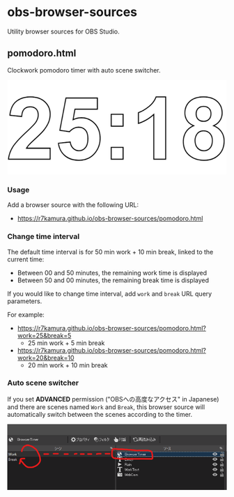 # obs-browser-sources

Utility browser sources for OBS Studio.

## pomodoro.html

Clockwork pomodoro timer with auto scene switcher.

![](images/pomodoro.png)

### Usage

Add a browser source with the following URL:

- https://r7kamura.github.io/obs-browser-sources/pomodoro.html

### Change time interval

The default time interval is for 50 min work + 10 min break, linked to the current time:

- Between 00 and 50 minutes, the remaining work time is displayed
- Between 50 and 00 minutes, the remaining break time is displayed

If you would like to change time interval, add `work` and `break` URL query parameters.

For example:

- https://r7kamura.github.io/obs-browser-sources/pomodoro.html?work=25&break=5
    - 25 min work + 5 min break
- https://r7kamura.github.io/obs-browser-sources/pomodoro.html?work=20&break=10
    - 20 min work + 10 min break

### Auto scene switcher

If you set **ADVANCED** permission ("OBSへの高度なアクセス" in Japanese) and there are scenes named `Work` and `Break`,
this browser source will automatically switch between the scenes according to the timer.

![](images/obs.png)
